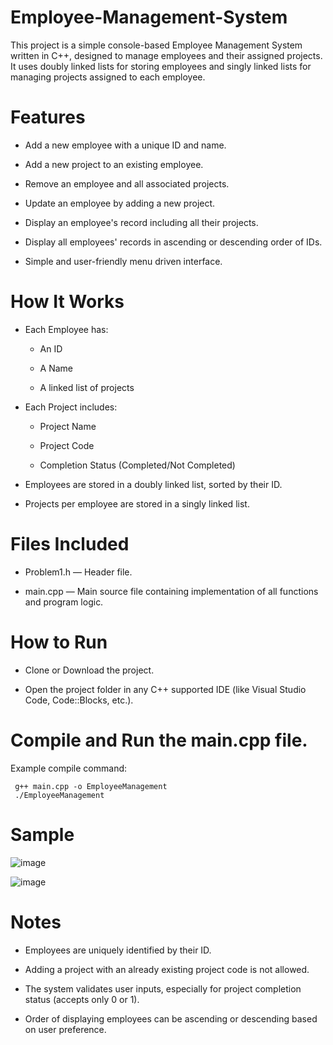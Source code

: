 # Employee-Management-System

This project is a simple console-based Employee Management System written in C++, designed to manage employees and their assigned projects. It uses doubly linked lists for storing employees and singly linked lists for managing projects assigned to each employee.

# Features

* Add a new employee with a unique ID and name.

* Add a new project to an existing employee.

* Remove an employee and all associated projects.

* Update an employee by adding a new project.

* Display an employee's record including all their projects.

* Display all employees' records in ascending or descending order of IDs.

* Simple and user-friendly menu driven interface.

# How It Works

* Each Employee has:

   * An ID

   * A Name

   * A linked list of projects

* Each Project includes:

   * Project Name

   * Project Code

   * Completion Status (Completed/Not Completed)

* Employees are stored in a doubly linked list, sorted by their ID.

* Projects per employee are stored in a singly linked list.

# Files Included

* Problem1.h — Header file.

* main.cpp — Main source file containing implementation of all functions and program logic.

# How to Run

* Clone or Download the project.

* Open the project folder in any C++ supported IDE (like Visual Studio Code, Code::Blocks, etc.).

# Compile and Run the main.cpp file.

Example compile command:

     g++ main.cpp -o EmployeeManagement
     ./EmployeeManagement

# Sample

![image](https://github.com/user-attachments/assets/65fbbe07-d9ff-496d-b946-638838215058)

![image](https://github.com/user-attachments/assets/4d26b34d-3821-4e22-b9a8-fef2d5a3d04e)


# Notes

* Employees are uniquely identified by their ID.

* Adding a project with an already existing project code is not allowed.

* The system validates user inputs, especially for project completion status (accepts only 0 or 1).

* Order of displaying employees can be ascending or descending based on user preference.
